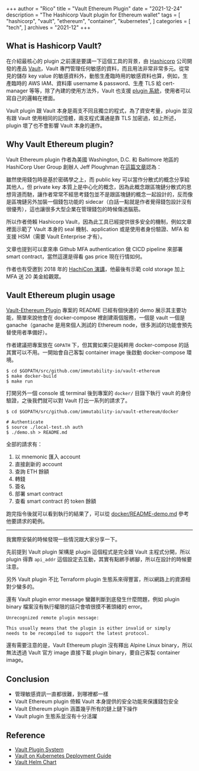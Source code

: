 +++
author = "Rico"
title = "Vault Ethereum Plugin"
date = "2021-12-24"
description = "The Hashicorp Vault plugin for Ethereum wallet"
tags = [
    "hashicorp",
    "vault",
    "ethereum",
    "container",
    "kubernetes",
]
categories = [
    "tech",
]
archives = "2021-12"
+++

## What is Hashicorp Vault?

在介紹最核心的 plugin 之前還是要講一下這個工具的背景，由 [Hashicorp](https://www.hashicorp.com/) 公司開發的產品 [Vault](https://www.vaultproject.io/)，Vault 專門管理任何敏感的資料，而且用法非常非常多元。從常見的儲存 key value 的敏感資料外，動態生產臨時用的敏感資料也算，例如，生產臨時的 AWS IAM、資料庫 username & password、生產 TLS 給 cert-manager 等等，除了內建的使用方法外，Vault 也支援 [plugin 系統](https://www.vaultproject.io/docs/internals/plugins)，使用者可以寫自己的邏輯在裡面。

Vault plugin 跟 Vault 本身是兩支不同且獨立的程式，為了資安考量，plugin 並沒有跟 Vault 使用相同的記憶體，兩支程式溝通是靠 TLS 加密過，如上所述，plugin 壞了也不會影響 Vault 本身的運作。

## Why Vault Ethereum plugin?

Vault Ethereum plugin 作者為美國 Washington, D.C. 和 Baltimore 地區的 HashiCorp User Group 創辦人 Jeff Ploughman 在[這篇文章](https://www.hashicorp.com/blog/using-vault-to-build-an-ethereum-wallet)認為：

雖然使用錢包時是基於密碼學之上，而 public key 可以當作分散式的概念分享給其他人，但 private key 本質上是中心化的概念，因為此概念跟區塊鏈分散式的思想背道而馳，讓作者常常不經思考錢包並不是跟區塊鏈的概念一起設計的，反而像是區塊鏈另外加裝一個錢包功能的 sidecar（白話一點就是作者覺得錢包設計沒有很優秀），這也讓很多大型企業在管理錢包的時候傷透腦筋。

所以作者倚賴 Hashicorp Vault，因為此工具已經提供很多安全的機制，例如文章裡面示範了 Vault 本身的 seal 機制、application 或是使用者身份驗證、MFA 和支援 HSM（需要 Vault Enterprise 才有）。

文章也提到可以拿來串 Github MFA authentication 做 CICD pipeline 來部署 smart contract，當然這還是得看 gas price 現在行情如何。

作者也有受邀到 2018 年的 [HachiCon 演講](https://youtu.be/nIez8LXtefY)，他最後有示範 cold storage 加上 MFA 送 20 美金給觀眾。

## Vault Ethereum plugin usage

[Vault-Ethereum Plugin](https://github.com/immutability-io/vault-ethereum) 專案的 README 已經有個快速的 demo 展示其主要功能，簡單來說他會在 docker-compose 裡創建兩個服務，一個是 vault 一個是 ganache（ganache 是用來個人測試的 Ethereum node，很多測試的功能會預先替使用者準備好）。

作者建議把專案放在 `GOPATH` 下，但其實如果只是純粹用 docker-compose 的話其實可以不用。一開始會自己客製 container image 後啟動 docker-compose 環境。

```
$ cd $GOPATH/src/github.com/immutability-io/vault-ethereum
$ make docker-build
$ make run
```

打開另外一個 console 或 terminal 後到專案的 `docker/` 目錄下執行 vault 的身份驗證，之後我們就可以對 Vault 打出一系列的請求了。

```
$ cd $GOPATH/src/github.com/immutability-io/vault-ethereum/docker

# Authenticate
$ source ./local-test.sh auth
$ ./demo.sh > README.md
```

全部的請求有：

1. 以 mnemonic 匯入 account
2. 直接創新的 account
3. 查詢 ETH 餘額
4. 轉錢
5. 簽名
6. 部署 smart contract
7. 查看 smart contract 的 token 餘額

跑完指令後就可以看到執行的結果了，可以從 [docker/README-demo.md](https://github.com/immutability-io/vault-ethereum/blob/master/docker/README-demo.md) 參考他要請求的範例。

---

我實際安裝的時候發現一些情況跟大家分享一下。

先前提到 Vault plugin 架構是 plugin 這個程式是完全跟 Vault 主程式分開，所以 plugin 得靠 `api_addr` 這個設定去互動，其實有點綁手綁腳，所以在設計的時候要注意。

另外 Vault plugin 不比 Terraform plugin 生態系來得豐富，所以網路上的資源相對少蠻多的。

還有 Vault plugin error message 蠻難判斷到底發生什麼問題，例如 plugin binary 檔案沒有執行權限的話只會噴很摸不著頭緒的 error。

```
Unrecognized remote plugin message: 

This usually means that the plugin is either invalid or simply
needs to be recompiled to support the latest protocol.
```

還有需要注意的是，Vault Ethereum plugin 沒有釋出 Alpine Linux binary，所以無法透過 Vault 官方 image 直接下載 plugin binary，要自己客製 container image。

## Conclusion

* 管理敏感資訊一直都很難，到哪裡都一樣
* Vault Ethereum plugin 倚賴 Vault 本身提供的安全功能來保護錢包安全
* Vault Ethereum plugin 涵蓋幾乎所有的鏈上鏈下操作
* Vault plugin 生態系並沒有十分活躍

## Reference

* [Vault Plugin System](https://www.vaultproject.io/docs/internals/plugins)
* [Vault on Kubernetes Deployment Guide](https://learn.hashicorp.com/tutorials/vault/kubernetes-raft-deployment-guide)
* [Vault Helm Chart](https://github.com/hashicorp/vault-helm)